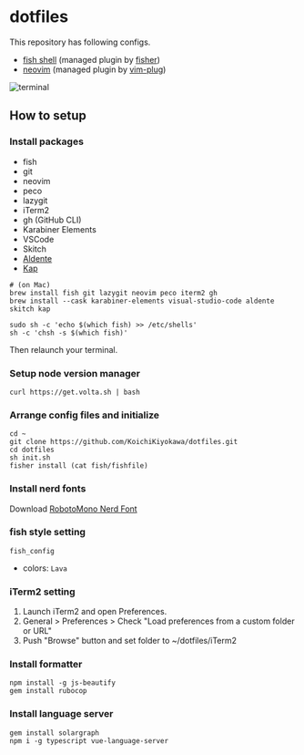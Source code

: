 # dotfiles

This repository has following configs.

- [fish shell](https://github.com/fish-shell/fish-shell) (managed plugin by [fisher](https://github.com/jorgebucaran/fisher))
- [neovim](https://github.com/neovim/neovim) (managed plugin by [vim-plug](https://github.com/junegunn/vim-plug))

![terminal](https://user-images.githubusercontent.com/40315079/73604430-e7f17b00-45d3-11ea-9441-a1461f561844.png)

## How to setup

### Install packages

- fish
- git
- neovim
- peco
- lazygit
- iTerm2
- gh (GitHub CLI)
- Karabiner Elements
- VSCode
- Skitch
- [Aldente](https://github.com/davidwernhart/AlDente)
- [Kap](https://getkap.co/)

```
# (on Mac)
brew install fish git lazygit neovim peco iterm2 gh
brew install --cask karabiner-elements visual-studio-code aldente skitch kap

sudo sh -c 'echo $(which fish) >> /etc/shells'
sh -c 'chsh -s $(which fish)'
```

Then relaunch your terminal.

### Setup node version manager

```
curl https://get.volta.sh | bash
```

### Arrange config files and initialize

```
cd ~
git clone https://github.com/KoichiKiyokawa/dotfiles.git
cd dotfiles
sh init.sh
fisher install (cat fish/fishfile)
```

### Install nerd fonts

Download [RobotoMono Nerd Font](https://github.com/ryanoasis/nerd-fonts/raw/master/patched-fonts/RobotoMono/Medium/complete/Roboto%20Mono%20Medium%20Nerd%20Font%20Complete.ttf)

### fish style setting

```
fish_config
```

- colors: `Lava`

### iTerm2 setting

1. Launch iTerm2 and open Preferences.
1. General > Preferences > Check "Load preferences from a custom folder or URL"
1. Push "Browse" button and set folder to ~/dotfiles/iTerm2

### Install formatter

```
npm install -g js-beautify
gem install rubocop
```

### Install language server

```
gem install solargraph
npm i -g typescript vue-language-server
```

